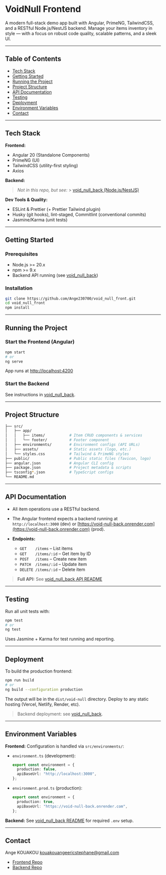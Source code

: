<!-- README.md -->

# VoidNull Frontend

A modern full-stack demo app built with Angular, PrimeNG, TailwindCSS, and a RESTful Node.js/NestJS backend. Manage your items inventory in style — with a focus on robust code quality, scalable patterns, and a sleek UI.

---

## Table of Contents

<!-- * [Demo](#demo) -->

- [Tech Stack](#tech-stack)
- [Getting Started](#getting-started)
- [Running the Project](#running-the-project)
- [Project Structure](#project-structure)
- [API Documentation](#api-documentation)
- [Testing](#testing)
- [Deployment](#deployment)
- [Environment Variables](#environment-variables)
  <!-- * [Contributing](#contributing) -->
  <!-- * [License](#license) -->
  <!-- * [Acknowledgements](#acknowledgements) -->
- [Contact](#contact)

<!-- ---

## Demo

> **Live Demo:** [VoidNull Frontend](https://void-null-front.onrender.com)
> **Backend API:** [VoidNull Backend](https://void-null-back.onrender.com)

![Screenshot](public/screenshot.png) Replace with a real screenshot or remove if not available -->

---

## Tech Stack

**Frontend:**

- Angular 20 (Standalone Components)
- PrimeNG (UI)
- TailwindCSS (utility-first styling)
- Axios

**Backend:**

> _Not in this repo, but see:_ > [void_null_back (Node.js/NestJS)](https://github.com/Ange230700/void_null_back)

**Dev Tools & Quality:**

- ESLint & Prettier (+ Prettier Tailwind plugin)
- Husky (git hooks), lint-staged, Commitlint (conventional commits)
- Jasmine/Karma (unit tests)
<!-- * GitHub Actions (CI/CD — optional) -->

---

## Getting Started

### Prerequisites

- Node.js >= 20.x
- npm >= 9.x
- Backend API running (see [void_null_back](https://github.com/Ange230700/void_null_back))
<!-- * Docker (optional, for containerization) -->

### Installation

```bash
git clone https://github.com/Ange230700/void_null_front.git
cd void_null_front
npm install
```

---

## Running the Project

### Start the Frontend (Angular)

```bash
npm start
# or
ng serve
```

App runs at [http://localhost:4200](http://localhost:4200)

### Start the Backend

See instructions in [void_null_back](https://github.com/Ange230700/void_null_back).

---

## Project Structure

```bash
├── src/
│   ├── app/
│   │   ├── items/           # Item CRUD components & services
│   │   └── footer/          # Footer component
│   ├── environments/        # Environment configs (API URLs)
│   ├── assets/              # Static assets (logo, etc.)
│   └── styles.css           # Tailwind & PrimeNG styles
├── public/                  # Public static files (favicon, logo)
├── angular.json             # Angular CLI config
├── package.json             # Project metadata & scripts
├── tsconfig*.json           # TypeScript configs
└── README.md
```

---

## API Documentation

- All item operations use a RESTful backend.
- The Angular frontend expects a backend running at `http://localhost:3000` (dev) or [https://void-null-back.onrender.com](https://void-null-back.onrender.com) (prod).
- **Endpoints:**

  - `GET    /items` – List items
  - `GET    /items/:id` – Get item by ID
  - `POST   /items` – Create new item
  - `PATCH  /items/:id` – Update item
  - `DELETE /items/:id` – Delete item

> **Full API:** See [void_null_back API README](https://github.com/Ange230700/void_null_back)

---

## Testing

Run all unit tests with:

```bash
npm test
# or
ng test
```

Uses Jasmine + Karma for test running and reporting.

---

## Deployment

To build the production frontend:

```bash
npm run build
# or
ng build --configuration production
```

The output will be in the `dist/void-null` directory. Deploy to any static hosting (Vercel, Netlify, Render, etc).

> Backend deployment: see [void_null_back](https://github.com/Ange230700/void_null_back).

---

## Environment Variables

**Frontend:**
Configuration is handled via `src/environments/`:

- `environment.ts` (development):

  ```ts
  export const environment = {
    production: false,
    apiBaseUrl: "http://localhost:3000",
  };
  ```

- `environment.prod.ts` (production):

  ```ts
  export const environment = {
    production: true,
    apiBaseUrl: "https://void-null-back.onrender.com",
  };
  ```

**Backend:**
See [void_null_back README](https://github.com/Ange230700/void_null_back) for required `.env` setup.

<!-- ---

## Contributing

Contributions are welcome!

1. Fork the repository
2. Create your feature branch (`git checkout -b feature/my-feature`)
3. Commit changes (`git commit -m "Add my feature"`)
4. Push to your branch (`git push origin feature/my-feature`)
5. Open a Pull Request

Pre-commit checks and formatting are enforced with Husky, lint-staged, Prettier, and ESLint. -->

<!-- ---

## License

MIT License -->

<!-- ---

## Acknowledgements

* [Angular](https://angular.dev/)
* [PrimeNG](https://primeng.org/)
* [Tailwind CSS](https://tailwindcss.com/)
* [Node.js](https://nodejs.org/)
* [Express](https://expressjs.com/) -->

---

## Contact

Ange KOUAKOU
[kouakouangeericstephane@gmail.com](mailto:kouakouangeericstephane@gmail.com)

- [Frontend Repo](https://github.com/Ange230700/void_null_front)
- [Backend Repo](https://github.com/Ange230700/void_null_back)
